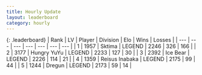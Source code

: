 ```yaml
---
title: Hourly Update
layout: leaderboard
category: hourly
---
```


{: .leaderboard}
| Rank | LV | Player | Division | Elo | Wins | Losses |
| --- | --- | --- | --- | --- | --- | --- |
| <span data-change="1">1</span> | 1957 | <span title="ID: 353063">Sktima</span> | LEGEND | <span data-change="0">2246</span> | <span data-change="0">326</span> | <span data-change="0">166</span> |
| <span data-change="-1">2</span> | 3177 | <span title="ID: 164871">Hungry YuYu</span> | LEGEND | <span data-change="-16">2233</span> | <span data-change="2">127</span> | <span data-change="2">30</span> |
| <span data-change="0">3</span> | 2392 | <span title="ID: 417840">Ice Bear</span> | LEGEND | <span data-change="29">2226</span> | <span data-change="7">114</span> | <span data-change="0">21</span> |
| <span data-change="0">4</span> | 1359 | <span title="ID: 451068">Reisus Inabaka</span> | LEGEND | <span data-change="0">2175</span> | <span data-change="0">99</span> | <span data-change="0">44</span> |
| <span data-change="0">5</span> | 1244 | <span title="ID: 337810">Dregun</span> | LEGEND | <span data-change="0">2173</span> | <span data-change="0">59</span> | <span data-change="0">14</span> |
